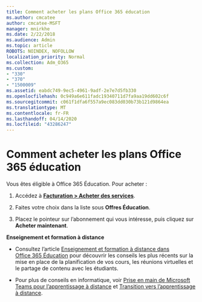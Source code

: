 ```yaml
---
title: Comment acheter les plans Office 365 éducation
ms.author: cmcatee
author: cmcatee-MSFT
manager: mnirkhe
ms.date: 2/22/2018
ms.audience: Admin
ms.topic: article
ROBOTS: NOINDEX, NOFOLLOW
localization_priority: Normal
ms.collection: Adm_O365
ms.custom:
- "330"
- "370"
- "1500009"
ms.assetid: eabdc749-9ec5-4961-9adf-2e7e7d5fb330
ms.openlocfilehash: 0c949a6e611fadc19340711d7fa9aa19dd602c6f
ms.sourcegitcommit: c061f1dfa6f557a9ec083dd030b73b121d9864ea
ms.translationtype: MT
ms.contentlocale: fr-FR
ms.lasthandoff: 04/14/2020
ms.locfileid: "43286247"
---
```

# <a name="how-to-purchase-office-365-education-plans"></a>Comment acheter les plans Office 365 éducation

Vous êtes éligible à Office 365 Éducation.  Pour acheter :

1. Accédez à **[Facturation > Acheter des services](https://portal.office.com/AdminPortal/Home#/catalog)**.

2. Faites votre choix dans la liste sous **Offres Éducation**.

3. Placez le pointeur sur l’abonnement qui vous intéresse, puis cliquez sur **Acheter maintenant**.

**Enseignement et formation à distance**

- Consultez l’article [Enseignement et formation à distance dans Office 365 Éducation](https://support.office.com/article/remote-teaching-and-learning-in-office-365-education-f651ccae-7b65-478b-8366-51bb884025c4) pour découvrir les conseils les plus récents sur la mise en place de la planification de vos cours, les réunions virtuelles et le partage de contenu avec les étudiants.

- Pour plus de conseils en informatique, voir [Prise en main de Microsoft Teams pour l’apprentissage à distance](https://docs.microsoft.com/MicrosoftTeams/remote-learning-edu) et [Transition vers l’apprentissage à distance](https://www.microsoft.com/education/remote-learning).
